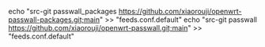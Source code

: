 echo "src-git passwall_packages https://github.com/xiaorouji/openwrt-passwall-packages.git;main" >> "feeds.conf.default"
echo "src-git passwall https://github.com/xiaorouji/openwrt-passwall.git;main" >> "feeds.conf.default"
